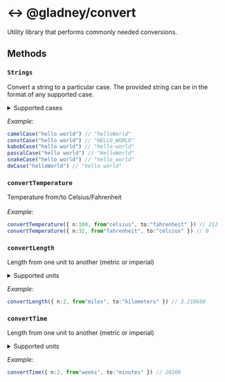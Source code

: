 # :left_right_arrow: @gladney/convert

Utility library that performs commonly needed conversions.

## Methods

### `Strings`

Convert a string to a particular case. The provided string can be in the format of any supported case.

<details>
<summary>Supported cases</summary>
<ul>
<li>camelCase</li>
<li>CONST_CASE</li>
<li>kabob-case</li>
<li>PascalCase</li>
<li>snake_case</li>
<li>string case</li>
</ul>
</details>

_Example:_

```typescript
camelCase("hello world") // "helloWorld"
constCase("hello world") // "HELLO_WORLD"
kabobCase("hello world") // "hello-world"
pascalCase("hello world") // "HelloWorld"
snakeCase("hello world") // "hello_world"
deCase("helloWorld") // "hello world"
```

### `convertTemperature`

Temperature from/to Celsius/Fahrenheit<br><br>
_Example:_

```typescript
convertTemperature({ n:100, from"celsius", to:"fahrenheit" }) // 212
convertTemperature({ n:32, from"fahrenheit", to:"celsius" }) // 0
```

### `convertLength`

Length from one unit to another (metric or imperial)

<details>
<summary>Supported units</summary>
<ul>
<br><li><b>Metric</b></li>
<ul><li>millimeters</li>
<li>centimeters</li>
<li>meters</li>
<li>kilometers</li>
</ul>
<br><li><b>Imperial</b></li>
<ul>
<li>inches</li>
<li>feet</li>
<li>yards</li>
<li>miles</li>
</ul>
</ul>
</details>

_Example:_

```typescript
convertLength({ n:2, from"miles", to:"kilometers" }) // 3.218688
```

### `convertTime`

Length from one unit to another (metric or imperial)

<details>
<summary>Supported units</summary>
<ul>
<li>seconds</li>
<li>minutes</li>
<li>hours</li>
<li>days</li>
<li>weeks</li>
<li>years</li>
</ul>
</details>

_Example:_

```typescript
convertTime({ n:2, from"weeks", to:"minutes" }) // 20160
```
